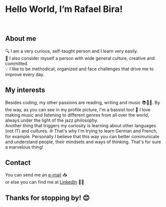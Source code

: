 <h1>Hello World, I’m Rafael Bira!</h1>
<br>
<h2>About me</h2>
  🔍 I am a very curious, self-taught person and I learn very easily.<br>
  📖 I also consider myself a person with wide general culture, creative and committed.<br>
  💡 I like to be methodical, organized and face challenges that drive me to improve every day.<br>

<h2>My interests</h2>
  Besides coding, my other passions are reading, writing and music 📚📝🎵. By the way, as you can see in my profile picture, I'm a bassist too! 🎸 I love making music and listening to different genres from all over the world, always under the light of the jazz philosophy.<br>
  Another thing that triggers my curiosity is learning about other languages (not IT) and cultures. 🌐 That's why I'm trying to learn German and French, for example. Personally I believe that this way you can better communicate and understand people, their mindsets and ways of thinking. That's for sure a marvelous thing!

<h2>Contact</h2>
  You can send me an <a href="mailto:rafaelmichelins@gmail.com">e-mail</a> 📥 <br>
  or else you can find me at <a href="https://www.linkedin.com/in/rafael-michelin-aa9550238/">LinkedIn</a> 👨‍⚖️ 

<h2>Thanks for stopping by! 😊</h2>
